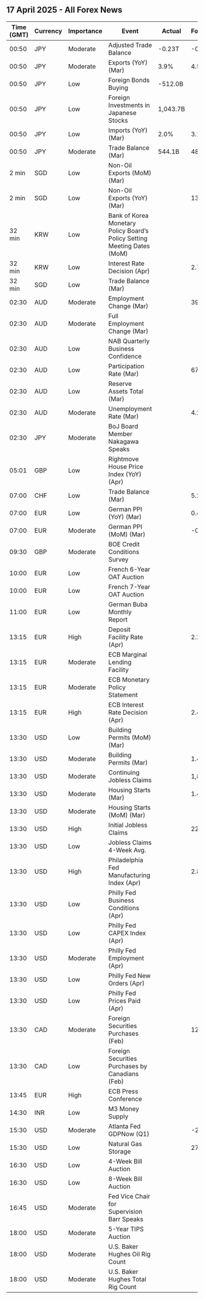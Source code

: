 ## 17 April 2025 - All Forex News

| Time (GMT) | Currency | Importance | Event | Actual | Forecast | Previous |
|------|----------|------------|-------|--------|----------|----------|
| 00:50 | JPY | Moderate | Adjusted Trade Balance | -0.23T | -0.25T | 0.19T |
| 00:50 | JPY | Moderate | Exports (YoY) (Mar) | 3.9% | 4.5% | 11.4% |
| 00:50 | JPY | Low | Foreign Bonds Buying | -512.0B |  | -2,569.9B |
| 00:50 | JPY | Low | Foreign Investments in Japanese Stocks | 1,043.7B |  | 1,783.5B |
| 00:50 | JPY | Low | Imports (YoY) (Mar) | 2.0% | 3.1% | -0.7% |
| 00:50 | JPY | Moderate | Trade Balance (Mar) | 544.1B | 485.3B | 590.5B |
| 2 min | SGD | Low | Non-Oil Exports (MoM) (Mar) |  |  | 2.60% |
| 2 min | SGD | Low | Non-Oil Exports (YoY) (Mar) |  | 13.60% | 7.60% |
| 32 min | KRW | Low | Bank of Korea Monetary Policy Board’s Policy Setting Meeting Dates (MoM) |  |  |  |
| 32 min | KRW | Low | Interest Rate Decision (Apr) |  | 2.75% | 2.75% |
| 32 min | SGD | Low | Trade Balance (Mar) |  |  | 6.160B |
| 02:30 | AUD | Moderate | Employment Change (Mar) |  | 39.8K | -52.8K |
| 02:30 | AUD | Moderate | Full Employment Change (Mar) |  |  | -35.7K |
| 02:30 | AUD | Low | NAB Quarterly Business Confidence |  |  | -4 |
| 02:30 | AUD | Low | Participation Rate (Mar) |  | 67.0% | 66.8% |
| 02:30 | AUD | Low | Reserve Assets Total (Mar) |  |  | 103,702.0B |
| 02:30 | AUD | Moderate | Unemployment Rate (Mar) |  | 4.2% | 4.1% |
| 02:30 | JPY | Moderate | BoJ Board Member Nakagawa Speaks |  |  |  |
| 05:01 | GBP | Low | Rightmove House Price Index (YoY) (Apr) |  |  | 1.0% |
| 07:00 | CHF | Low | Trade Balance (Mar) |  | 5.220B | 4.803B |
| 07:00 | EUR | Low | German PPI (YoY) (Mar) |  | 0.4% | 0.7% |
| 07:00 | EUR | Moderate | German PPI (MoM) (Mar) |  | -0.1% | -0.2% |
| 09:30 | GBP | Moderate | BOE Credit Conditions Survey |  |  |  |
| 10:00 | EUR | Low | French 6-Year OAT Auction |  |  | 2.61% |
| 10:00 | EUR | Low | French 7-Year OAT Auction |  |  | 3.10% |
| 11:00 | EUR | Low | German Buba Monthly Report |  |  |  |
| 13:15 | EUR | High | Deposit Facility Rate (Apr) |  | 2.25% | 2.50% |
| 13:15 | EUR | Moderate | ECB Marginal Lending Facility |  |  | 2.90% |
| 13:15 | EUR | Moderate | ECB Monetary Policy Statement |  |  |  |
| 13:15 | EUR | High | ECB Interest Rate Decision (Apr) |  | 2.40% | 2.65% |
| 13:30 | USD | Low | Building Permits (MoM) (Mar) |  |  | -1.0% |
| 13:30 | USD | Moderate | Building Permits (Mar) |  | 1.450M | 1.459M |
| 13:30 | USD | Moderate | Continuing Jobless Claims |  | 1,870K | 1,850K |
| 13:30 | USD | Moderate | Housing Starts (Mar) |  | 1.420M | 1.501M |
| 13:30 | USD | Moderate | Housing Starts (MoM) (Mar) |  |  | 11.2% |
| 13:30 | USD | High | Initial Jobless Claims |  | 225K | 223K |
| 13:30 | USD | Low | Jobless Claims 4-Week Avg. |  |  | 223.00K |
| 13:30 | USD | High | Philadelphia Fed Manufacturing Index (Apr) |  | 2.8 | 12.5 |
| 13:30 | USD | Low | Philly Fed Business Conditions (Apr) |  |  | 5.6 |
| 13:30 | USD | Low | Philly Fed CAPEX Index (Apr) |  |  | 13.40 |
| 13:30 | USD | Moderate | Philly Fed Employment (Apr) |  |  | 19.7 |
| 13:30 | USD | Low | Philly Fed New Orders (Apr) |  |  | 8.7 |
| 13:30 | USD | Low | Philly Fed Prices Paid (Apr) |  |  | 48.30 |
| 13:30 | CAD | Moderate | Foreign Securities Purchases (Feb) |  | 12.89B | 7.91B |
| 13:30 | CAD | Low | Foreign Securities Purchases by Canadians (Feb) |  |  | -3.150B |
| 13:45 | EUR | High | ECB Press Conference |  |  |  |
| 14:30 | INR | Low | M3 Money Supply |  |  | 9.6% |
| 15:30 | USD | Moderate | Atlanta Fed GDPNow (Q1) |  | -2.2% | -2.2% |
| 15:30 | USD | Low | Natural Gas Storage |  | 27B | 57B |
| 16:30 | USD | Low | 4-Week Bill Auction |  |  | 4.245% |
| 16:30 | USD | Low | 8-Week Bill Auction |  |  | 4.235% |
| 16:45 | USD | Moderate | Fed Vice Chair for Supervision Barr Speaks |  |  |  |
| 18:00 | USD | Moderate | 5-Year TIPS Auction |  |  | 2.121% |
| 18:00 | USD | Moderate | U.S. Baker Hughes Oil Rig Count |  |  |  |
| 18:00 | USD | Moderate | U.S. Baker Hughes Total Rig Count |  |  |  |

